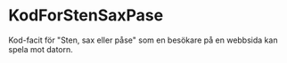 # KodForStenSaxPase
Kod-facit för "Sten, sax eller påse" som en besökare på en webbsida kan spela mot datorn. 
